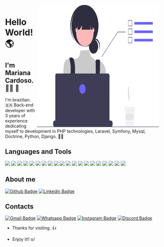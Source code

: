 <img align="right" width="400" height="400" src="undraw_Dev_focus_re_6iwt.svg">
 
# Hello World! :earth_americas: 
 
## I'm Mariana Cardoso. 🏳️‍🌈 🦄
I'm brazilian. 🇧🇷 
Back-end developer with 3 years of experience dedicating myself to development in PHP technologies, Laravel, Symfony, Mysql, Doctrine, Python, Django. 👩‍💻


## Languages and Tools

<code><img height="30" src="https://img.shields.io/badge/PHP-6959CD?style=for-the-badge&logo=php&logoColor=white"></code>
<code><img height="30" src="https://img.shields.io/badge/Symfony-000000?style=for-the-badge&logo=symfony&logoColor=white"></code>
<code><img height="30" src="https://img.shields.io/badge/laravel-fb503b?style=for-the-badge&logo=laravel&logoColor=white"></code>
<code><img height="30" src="https://img.shields.io/badge/doctrine-e57c49?style=for-the-badge&logo=doctrine&logoColor=white"></code>
<code><img height="30" src="https://img.shields.io/badge/Python-4682B4?style=for-the-badge&logo=python&logoColor=white"></code>
<code><img height="30" src="https://img.shields.io/badge/django-092e20?style=for-the-badge&logo=django&logoColor=white"></code>
<code><img height="30" src="https://img.shields.io/badge/JavaScript-F7DF1E?style=for-the-badge&logo=javascript&logoColor=black"></code>
<code><img height="30" src="https://img.shields.io/badge/Bootstrap-563D7C?style=for-the-badge&logo=bootstrap&logoColor=white"></code>
<code><img height="30" src="https://img.shields.io/badge/jQuery-0769AD?style=for-the-badge&logo=jquery&logoColor=white"></code>
<code><img height="30" src="https://img.shields.io/badge/React-20232A?style=for-the-badge&logo=react&logoColor=61DAFB"></code>
<code><img height="30" src="https://img.shields.io/badge/Nodejs-32CD32?style=for-the-badge&logo=node.js&logoColor=white"></code>
<code><img height="30" src="https://img.shields.io/badge/Mysql-4169E1?style=for-the-badge&logo=mysql&logoColor=white"></code>
<code><img height="30" src="https://img.shields.io/badge/Git-F05032?style=for-the-badge&logo=git&logoColor=white"></code>
<code><img height="30" src="https://img.shields.io/badge/Gitflow-FF4500?style=for-the-badge&logo=git&logoColor=white"></code>
<code><img height="30" src="https://img.shields.io/badge/Debian-A81D33?style=for-the-badge&logo=debian&logoColor=white"></code>
<code><img height="30" src="https://img.shields.io/badge/Ubuntu-C71585?style=for-the-badge&logo=ubuntu&logoColor=white"></code>
<code><img height="30" src="https://img.shields.io/badge/Linux-FCC624?style=for-the-badge&logo=linux&logoColor=black"></code>
<code><img height="30" src="https://img.shields.io/badge/Visual_Studio_Code-0078D4?style=for-the-badge&logo=visual%20studio%20code&logoColor=white"></code>
<code><img height="30" src="https://img.shields.io/badge/Visual_Studio-5C2D91?style=for-the-badge&logo=visual%20studio&logoColor=white"></code>
<code><img height="30" src="https://img.shields.io/badge/Wordpress-21759B?style=for-the-badge&logo=wordpress&logoColor=white"></code>


 
## About me 
[![Github Badge](https://img.shields.io/badge/GitHub-100000?style=for-the-badge&logo=github&logoColor=white)](https://github.com/carbarrosmari)
[![Linkedin Badge](https://img.shields.io/badge/LinkedIn-0077B5?style=for-the-badge&logo=linkedin&logoColor=white)](https://www.linkedin.com/in/marianacbarros/)

## Contacts
[![Gmail Badge](https://img.shields.io/badge/Gmail-D14836?style=for-the-badge&logo=gmail&logoColor=white)](mailto:mariana.cbarros16@gmail.com)
[![Whatsapp Badge](https://img.shields.io/badge/WhatsApp-25D366?style=for-the-badge&logo=whatsapp&logoColor=white)](https://api.whatsapp.com/send?phone=5582981132609)
[![Instagram Badge](https://img.shields.io/badge/Instagram-E4405F?style=for-the-badge&logo=instagram&logoColor=white)](https://www.instagram.com/_carbarrosmari/)
[![Discord Badge](https://img.shields.io/badge/Discord-7289DA?style=for-the-badge&logo=discord&logoColor=white)](https://discord.com/channels/carbarrosmariana#8471)

 


<!-- [![carbarrosmari GitHub stats](https://github-readme-stats.vercel.app/api?username=carbarrosmari)](https://github.com/carbarrosmari/github-readme-stats) -->

- Thanks for visiting. 👍
 
- Enjoy it!! o/
